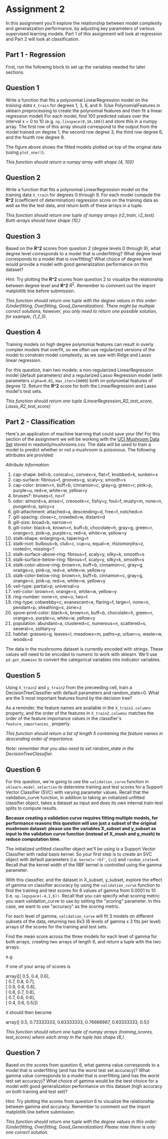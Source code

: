 
# Assignment 2

In this assignment you'll explore the relationship between model complexity and generalization performance, by adjusting key parameters of various supervised learning models. Part 1 of this assignment will look at regression and Part 2 will look at classification.

## Part 1 - Regression

First, run the following block to set up the variables needed for later sections.

## Question 1

Write a function that fits a polynomial LinearRegression model on the *training data* `X_train` for degrees 1, 3, 6, and 9. (Use PolynomialFeatures in sklearn.preprocessing to create the polynomial features and then fit a linear regression model) For each model, find 100 predicted values over the interval x = 0 to 10 (e.g. `np.linspace(0,10,100)`) and store this in a numpy array. The first row of this array should correspond to the output from the model trained on degree 1, the second row degree 3, the third row degree 6, and the fourth row degree 9.

The figure above shows the fitted models plotted on top of the original data (using `plot_one()`).

*This function should return a numpy array with shape (4, 100)*


## Question 2

Write a function that fits a polynomial LinearRegression model on the training data `X_train` for degrees 0 through 9. For each model compute the  **R^2** (coefficient of determination) regression score on the training data as well as the the test data, and return both of these arrays in a tuple.

*This function should return one tuple of numpy arrays (r2_train, r2_test). Both arrays should have shape (10,)*


## Question 3

Based on the  **R^2**  scores from question 2 (degree levels 0 through 9), what degree level corresponds to a model that is underfitting? What degree level corresponds to a model that is overfitting? What choice of degree level would provide a model with good generalization performance on this dataset?

Hint: Try plotting the **R^2** scores from question 2 to visualize the relationship between degree level and **R^2** $R^2$. Remember to comment out the import matplotlib line before submission.

*This function should return one tuple with the degree values in this order: (Underfitting, Overfitting, Good_Generalization). There might be multiple correct solutions, however, you only need to return one possible solution, for example, (1,2,3).*



## Question 4

Training models on high degree polynomial features can result in overly complex models that overfit, so we often use regularized versions of the model to constrain model complexity, as we saw with Ridge and Lasso linear regression.

For this question, train two models: a non-regularized LinearRegression model (default parameters) and a regularized Lasso Regression model (with parameters `alpha=0.01`, `max_iter=10000`) both on polynomial features of degree 12. Return the **R^2** score for both the LinearRegression and Lasso model's test sets.

*This function should return one tuple (LinearRegression_R2_test_score, Lasso_R2_test_score)*


## Part 2 - Classification

Here's an application of machine learning that could save your life! For this section of the assignment we will be working with the [UCI Mushroom Data Set](http://archive.ics.uci.edu/ml/datasets/Mushroom?ref=datanews.io) stored in readonly/mushrooms.csv. The data will be used to train a model to predict whether or not a mushroom is poisonous. The following attributes are provided:

*Attribute Information:*

1. cap-shape: bell=b, conical=c, convex=x, flat=f, knobbed=k, sunken=s
2. cap-surface: fibrous=f, grooves=g, scaly=y, smooth=s
3. cap-color: brown=n, buff=b, cinnamon=c, gray=g, green=r, pink=p, purple=u, red=e, white=w, yellow=y
4. bruises?: bruises=t, no=f
5. odor: almond=a, anise=l, creosote=c, fishy=y, foul=f, musty=m, none=n, pungent=p, spicy=s
6. gill-attachment: attached=a, descending=d, free=f, notched=n
7. gill-spacing: close=c, crowded=w, distant=d
8. gill-size: broad=b, narrow=n
9. gill-color: black=k, brown=n, buff=b, chocolate=h, gray=g, green=r, orange=o, pink=p, purple=u, red=e, white=w, yellow=y
10. stalk-shape: enlarging=e, tapering=t
11. stalk-root: bulbous=b, club=c, cup=u, equal=e, rhizomorphs=z, rooted=r, missing=?
12. stalk-surface-above-ring: fibrous=f, scaly=y, silky=k, smooth=s
13. stalk-surface-below-ring: fibrous=f, scaly=y, silky=k, smooth=s
14. stalk-color-above-ring: brown=n, buff=b, cinnamon=c, gray=g, orange=o, pink=p, red=e, white=w, yellow=y
15. stalk-color-below-ring: brown=n, buff=b, cinnamon=c, gray=g, orange=o, pink=p, red=e, white=w, yellow=y
16. veil-type: partial=p, universal=u
17. veil-color: brown=n, orange=o, white=w, yellow=y
18. ring-number: none=n, one=o, two=t
19. ring-type: cobwebby=c, evanescent=e, flaring=f, large=l, none=n, pendant=p, sheathing=s, zone=z
20. spore-print-color: black=k, brown=n, buff=b, chocolate=h, green=r, orange=o, purple=u, white=w, yellow=y
21. population: abundant=a, clustered=c, numerous=n, scattered=s, several=v, solitary=y
22. habitat: grasses=g, leaves=l, meadows=m, paths=p, urban=u, waste=w, woods=d



The data in the mushrooms dataset is currently encoded with strings. These values will need to be encoded to numeric to work with sklearn. We'll use `pd.get_dummies` to convert the categorical variables into indicator variables.


## Question 5


Using `X_train2` and `y_train2` from the preceeding cell, train a DecisionTreeClassifier with default parameters and random_state=0. What are the 5 most important features found by the decision tree?

As a reminder, the feature names are available in the `X_train2.columns` property, and the order of the features in `X_train2.columns` matches the order of the feature importance values in the classifier's `feature_importances_` property.

*This function should return a list of length 5 containing the feature names in descending order of importance.*

*Note: remember that you also need to set random_state in the DecisionTreeClassifier.*



## Question 6

For this question, we're going to use the `validation_curve` function in `sklearn.model_selection` to determine training and test scores for a Support Vector Classifier (SVC) with varying parameter values. Recall that the validation_curve function, in addition to taking an initialized unfitted classifier object, takes a dataset as input and does its own internal train-test splits to compute results.

**Because creating a validation curve requires fitting multiple models, for performance reasons this question will use just a subset of the original mushroom dataset: please use the variables X_subset and y_subset as input to the validation curve function (instead of X_mush and y_mush) to reduce computation time.**

The initialized unfitted classifier object we'll be using is a Support Vector Classifier with radial basis kernel. So your first step is to create an SVC object with default parameters (i.e. `kernel='rbf'`, `C=1`) and `random_state=0`. Recall that the kernel width of the RBF kernel is controlled using the gamma parameter.

With this classifier, and the dataset in X_subset, y_subset, explore the effect of gamma on classifier accuracy by using the `validation_curve` function to find the training and test scores for 6 values of gamma from 0.0001 to 10 (i.e. `np.logspace(-4,1,6))`. Recall that you can specify what scoring metric you want validation_curve to use by setting the "scoring" parameter. In this case, we want to use "accuracy" as the scoring metric.

For each level of gamma, `validation_curve` will fit 3 models on different subsets of the data, returning two 6x3 (6 levels of gamma x 3 fits per level) arrays of the scores for the training and test sets.

Find the mean score across the three models for each level of gamma for both arrays, creating two arrays of length 6, and return a tuple with the two arrays.

e.g.

if one of your array of scores is

array([[ 0.5,  0.4,  0.6],\
       [ 0.7,  0.8,  0.7],\
       [ 0.9,  0.8,  0.8],\
       [ 0.8,  0.7,  0.8],\
       [ 0.7,  0.6,  0.6],\
       [ 0.4,  0.6,  0.5]])


it should then become

array([ 0.5,  0.73333333,  0.83333333,  0.76666667,  0.63333333, 0.5])

*This function should return one tuple of numpy arrays (training_scores, test_scores) where each array in the tuple has shape (6,).*


## Question 7

Based on the scores from question 6, what gamma value corresponds to a model that is underfitting (and has the worst test set accuracy)? What gamma value corresponds to a model that is overfitting (and has the worst test set accuracy)? What choice of gamma would be the best choice for a model with good generalization performance on this dataset (high accuracy on both training and test set)?

Hint: Try plotting the scores from question 6 to visualize the relationship between gamma and accuracy. Remember to comment out the import matplotlib line before submission.

*This function should return one tuple with the degree values in this order: (Underfitting, Overfitting, Good_Generalization) Please note there is only one correct solution.*





